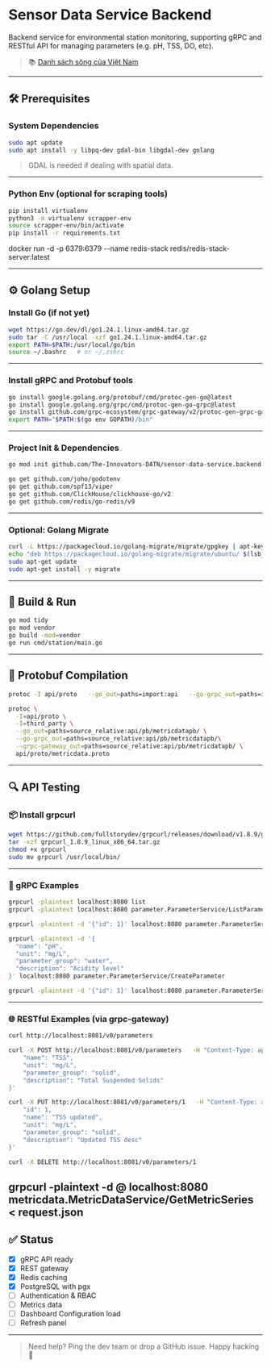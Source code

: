 
# Sensor Data Service Backend

Backend service for environmental station monitoring, supporting gRPC and RESTful API for managing parameters (e.g. pH, TSS, DO, etc).

> 📚 [Danh sách sông của Việt Nam](https://vi.wikipedia.org/wiki/Th%E1%BB%83_lo%E1%BA%A1i:S%C3%B4ng_c%E1%BB%A7a_Vi%E1%BB%87t_Nam)

---

## 🛠 Prerequisites

### System Dependencies

```bash
sudo apt update
sudo apt install -y libpq-dev gdal-bin libgdal-dev golang
```

> GDAL is needed if dealing with spatial data.

---

### Python Env (optional for scraping tools)

```bash
pip install virtualenv
python3 -m virtualenv scrapper-env
source scrapper-env/bin/activate
pip install -r requirements.txt
```
docker run -d -p 6379:6379 --name redis-stack redis/redis-stack-server:latest

---

## ⚙️ Golang Setup

### Install Go (if not yet)

```bash
wget https://go.dev/dl/go1.24.1.linux-amd64.tar.gz
sudo tar -C /usr/local -xzf go1.24.1.linux-amd64.tar.gz
export PATH=$PATH:/usr/local/go/bin
source ~/.bashrc   # or ~/.zshrc
```

---

### Install gRPC and Protobuf tools

```bash
go install google.golang.org/protobuf/cmd/protoc-gen-go@latest
go install google.golang.org/grpc/cmd/protoc-gen-go-grpc@latest
go install github.com/grpc-ecosystem/grpc-gateway/v2/protoc-gen-grpc-gateway@latest
export PATH="$PATH:$(go env GOPATH)/bin"
```

---

### Project Init & Dependencies

```bash
go mod init github.com/The-Innovators-DATN/sensor-data-service.backend

go get github.com/joho/godotenv
go get github.com/spf13/viper
go get github.com/ClickHouse/clickhouse-go/v2
go get github.com/redis/go-redis/v9
```

---

### Optional: Golang Migrate

```bash
curl -L https://packagecloud.io/golang-migrate/migrate/gpgkey | apt-key add -
echo "deb https://packagecloud.io/golang-migrate/migrate/ubuntu/ $(lsb_release -sc) main" | sudo tee /etc/apt/sources.list.d/migrate.list
sudo apt-get update
sudo apt-get install -y migrate
```

---

## 🧱 Build & Run

```bash
go mod tidy
go mod vendor
go build -mod=vendor
go run cmd/station/main.go
```

---

## 🧬 Protobuf Compilation

```bash
protoc -I api/proto   --go_out=paths=import:api   --go-grpc_out=paths=import:api   --grpc-gateway_out=import:api --go-grpc_out=paths=source_relative:api/pb \  api/proto/parameter.proto
```
```bash
protoc \
  -I=api/proto \
  -I=third_party \
  --go_out=paths=source_relative:api/pb/metricdatapb/ \
  --go-grpc_out=paths=source_relative:api/pb/metricdatapb/\
  --grpc-gateway_out=paths=source_relative:api/pb/metricdatapb/ \
  api/proto/metricdata.proto
```
---

## 🔍 API Testing

### 📦 Install grpcurl

```bash
wget https://github.com/fullstorydev/grpcurl/releases/download/v1.8.9/grpcurl_1.8.9_linux_x86_64.tar.gz
tar -xzf grpcurl_1.8.9_linux_x86_64.tar.gz
chmod +x grpcurl
sudo mv grpcurl /usr/local/bin/
```

---

### 🧪 gRPC Examples

```bash
grpcurl -plaintext localhost:8080 list
grpcurl -plaintext localhost:8080 parameter.ParameterService/ListParameters

grpcurl -plaintext -d '{"id": 1}' localhost:8080 parameter.ParameterService/GetParameter

grpcurl -plaintext -d '{
  "name": "pH",
  "unit": "mg/L",
  "parameter_group": "water",
  "description": "Acidity level"
}' localhost:8080 parameter.ParameterService/CreateParameter

grpcurl -plaintext -d '{"id": 1}' localhost:8080 parameter.ParameterService/DeleteParameter
```

---

### 🌐 RESTful Examples (via grpc-gateway)

```bash
curl http://localhost:8081/v0/parameters

curl -X POST http://localhost:8081/v0/parameters   -H "Content-Type: application/json"   -d '{
    "name": "TSS",
    "unit": "mg/L",
    "parameter_group": "solid",
    "description": "Total Suspended Solids"
}'

curl -X PUT http://localhost:8081/v0/parameters/1   -H "Content-Type: application/json"   -d '{
    "id": 1,
    "name": "TSS updated",
    "unit": "mg/L",
    "parameter_group": "solid",
    "description": "Updated TSS desc"
}'

curl -X DELETE http://localhost:8081/v0/parameters/1
```
grpcurl -plaintext -d @ localhost:8080 metricdata.MetricDataService/GetMetricSeries < request.json
---

## ✅ Status

- [x] gRPC API ready
- [x] REST gateway
- [x] Redis caching
- [x] PostgreSQL with pgx
- [ ] Authentication & RBAC
- [ ] Metrics data
- [ ] Dashboard Configuration load
- [ ] Refresh panel
---

> Need help? Ping the dev team or drop a GitHub issue. Happy hacking 🚀
